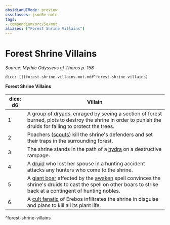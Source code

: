 ```yaml
---
obsidianUIMode: preview
cssclasses: json5e-note
tags:
- compendium/src/5e/mot
aliases: ["Forest Shrine Villains"]
---
```

# Forest Shrine Villains
*Source: Mythic Odysseys of Theros p. 158* 

`dice: [](forest-shrine-villains-mot.md#^forest-shrine-villains)`

**Forest Shrine Villains**

| dice: d6 | Villain |
|----------|---------|
| 1 | A group of [dryads](compendium/bestiary/fey/dryad.md), enraged by seeing a section of forest burned, plots to destroy the shrine in order to punish the druids for failing to protect the trees. |
| 2 | Poachers ([scouts](compendium/bestiary/humanoid/scout.md)) kill the shrine's defenders and set their traps in the surrounding forest. |
| 3 | The shrine stands in the path of a [hydra](compendium/bestiary/monstrosity/hydra.md) on a destructive rampage. |
| 4 | A [druid](compendium/bestiary/humanoid/druid.md) who lost her spouse in a hunting accident attacks any hunters who come to the shrine. |
| 5 | A [giant boar](compendium/bestiary/beast/giant-boar.md) affected by the [awaken](compendium/spells/awaken.md) spell convinces the shrine's druids to cast the spell on other boars to strike back at a contingent of hunting nobles. |
| 6 | A [cult fanatic](compendium/bestiary/humanoid/cult-fanatic.md) of Erebos infiltrates the shrine in disguise and plans to kill all its plant life. |
^forest-shrine-villains
